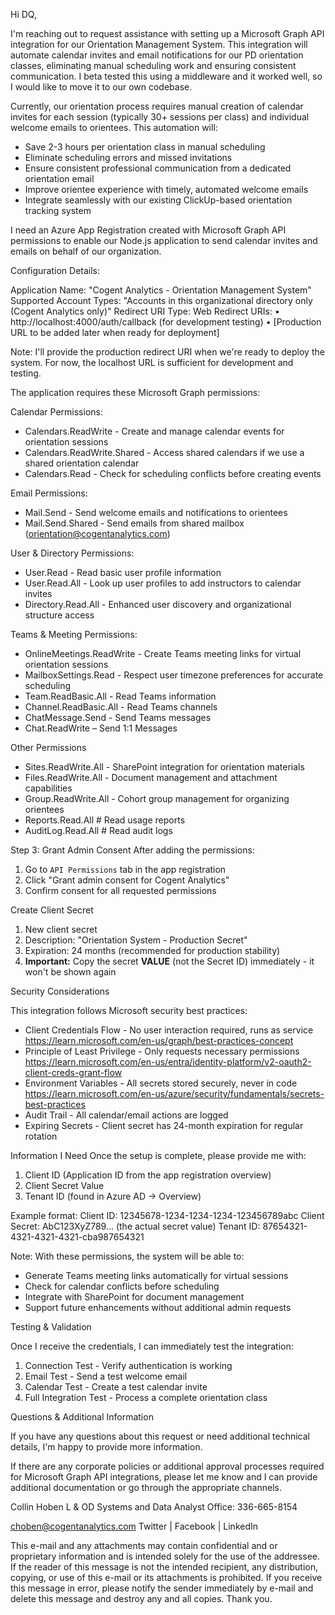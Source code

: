 Hi DQ,

I'm reaching out to request assistance with setting up a Microsoft Graph API integration for our Orientation Management System. This integration will automate calendar invites and email notifications for our PD orientation classes, eliminating manual scheduling work and ensuring consistent communication.  I beta tested this using a middleware and it worked well, so I would like to move it to our own codebase.

Currently, our orientation process requires manual creation of calendar invites for each session (typically 30+ sessions per class) and individual welcome emails to orientees. This automation will:

- Save 2-3 hours per orientation class in manual scheduling
- Eliminate scheduling errors and missed invitations  
- Ensure consistent professional communication from a dedicated orientation email
- Improve orientee experience with timely, automated welcome emails
- Integrate seamlessly with our existing ClickUp-based orientation tracking system


I need an Azure App Registration created with Microsoft Graph API permissions to enable our Node.js application to send calendar invites and emails on behalf of our organization.


Configuration Details:

Application Name: "Cogent Analytics - Orientation Management System"
Supported Account Types: "Accounts in this organizational directory only (Cogent Analytics only)"
Redirect URI Type: Web
Redirect URIs: 
•	 http://localhost:4000/auth/callback (for development testing)
•	[Production URL to be added later when ready for deployment]

Note: I'll provide the production redirect URI when we're ready to deploy the system. 
For now, the localhost URL is sufficient for development and testing.



The application requires these Microsoft Graph permissions:

Calendar Permissions:
- Calendars.ReadWrite - Create and manage calendar events for orientation sessions
- Calendars.ReadWrite.Shared - Access shared calendars if we use a shared orientation calendar
- Calendars.Read - Check for scheduling conflicts before creating events

Email Permissions:
- Mail.Send - Send welcome emails and notifications to orientees  
- Mail.Send.Shared - Send emails from shared mailbox (orientation@cogentanalytics.com)

User & Directory Permissions:
- User.Read - Read basic user profile information
- User.Read.All - Look up user profiles to add instructors to calendar invites
- Directory.Read.All - Enhanced user discovery and organizational structure access

Teams & Meeting Permissions:
- OnlineMeetings.ReadWrite - Create Teams meeting links for virtual orientation sessions
- MailboxSettings.Read - Respect user timezone preferences for accurate scheduling
- Team.ReadBasic.All - Read Teams information
- Channel.ReadBasic.All - Read Teams channels
- ChatMessage.Send  -  Send Teams messages
- Chat.ReadWrite – Send 1:1 Messages


Other Permissions
- Sites.ReadWrite.All - SharePoint integration for orientation materials
- Files.ReadWrite.All - Document management and attachment capabilities
- Group.ReadWrite.All - Cohort group management for organizing orientees
- Reports.Read.All                 # Read usage reports
- AuditLog.Read.All               # Read audit logs


Step 3: Grant Admin Consent
After adding the permissions:
1. Go to `API Permissions` tab in the app registration
2. Click  "Grant admin consent for Cogent Analytics"
3. Confirm consent for all requested permissions

Create Client Secret

1. New client secret
2. Description: "Orientation System - Production Secret"  
3. Expiration: 24 months (recommended for production stability)
4. **Important:** Copy the secret **VALUE** (not the Secret ID) immediately - it won't be shown again


Security Considerations

This integration follows Microsoft security best practices:

- Client Credentials Flow - No user interaction required, runs as service https://learn.microsoft.com/en-us/graph/best-practices-concept
- Principle of Least Privilege - Only requests necessary permissions https://learn.microsoft.com/en-us/entra/identity-platform/v2-oauth2-client-creds-grant-flow
- Environment Variables - All secrets stored securely, never in code https://learn.microsoft.com/en-us/azure/security/fundamentals/secrets-best-practices
- Audit Trail - All calendar/email actions are logged
- Expiring Secrets - Client secret has 24-month expiration for regular rotation

Information I Need
Once the setup is complete, please provide me with:

1. Client ID (Application ID from the app registration overview)
2. Client Secret Value  
3. Tenant ID (found in Azure AD → Overview)

Example format:
Client ID: 12345678-1234-1234-1234-123456789abc
Client Secret: AbC123XyZ789... (the actual secret value)
Tenant ID: 87654321-4321-4321-4321-cba987654321

Note: With these permissions, the system will be able to:
- Generate Teams meeting links automatically for virtual sessions
- Check for calendar conflicts before scheduling
- Integrate with SharePoint for document management
- Support future enhancements without additional admin requests

Testing & Validation

Once I receive the credentials, I can immediately test the integration:

1. Connection Test - Verify authentication is working
2. Email Test - Send a test welcome email  
3. Calendar Test - Create a test calendar invite
4. Full Integration Test - Process a complete orientation class


Questions & Additional Information

If you have any questions about this request or need additional technical details, I'm happy to provide more information.  

 If there are any corporate policies or additional approval processes required for Microsoft Graph API integrations, please let me know and I can provide additional documentation or go through the appropriate channels.



Collin Hoben
L & OD Systems and Data Analyst
Office: 336-665-8154

choben@cogentanalytics.com
Twitter | Facebook | LinkedIn
 

 

 
This e-mail and any attachments may contain confidential and or proprietary information and is intended solely for the use of the addressee. If the reader of this message is not the intended recipient, any distribution, copying, or use of this e-mail or its attachments is prohibited. If you receive this message in error, please notify the sender immediately by e-mail and delete this message and destroy any and all copies. Thank you.
